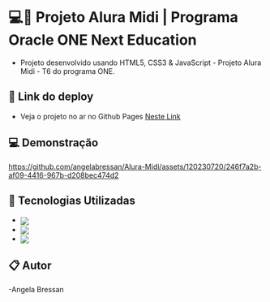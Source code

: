 # 💻🚀 Projeto Alura Midi | Programa Oracle ONE Next Education

- Projeto desenvolvido usando HTML5, CSS3 & JavaScript - Projeto Alura Midi -  T6 do programa ONE.

## 🔗 Link do deploy

- Veja o projeto no ar no Github Pages [Neste Link](https://angelabressan.github.io/Alura-Midi/)


## 💻 Demonstração

https://github.com/angelabressan/Alura-Midi/assets/120230720/246f7a2b-af09-4416-967b-d208bec474d2

## 🚀 Tecnologias Utilizadas

- <img align="center" src="https://img.shields.io/badge/HTML5-E34F26?style=for-the-badge&logo=html5&logoColor=white">
- <img align="center" src="https://img.shields.io/badge/CSS3-1572B6?style=for-the-badge&logo=css3&logoColor=white">
- <img align="center" src="https://img.shields.io/badge/JavaScript-323330?style=for-the-badge&logo=javascript&logoColor=F7DF1E">


 ## 📋 Autor
-Angela Bressan
